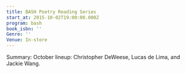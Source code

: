 ```yaml
---
title: BASH Poetry Reading Series
start_at: 2015-10-02T19:00:00.000Z
program: bash
book_isbn: ''
Genre: ''
Venue: In-store
---
```

Summary: October lineup: Christopher DeWeese, Lucas de Lima, and Jackie Wang.